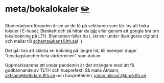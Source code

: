 # meta/bokalokaler [✏️](https://github.com/Dsek-LTH/srd-testamente/edit/master/./meta/bokalokaler.md)

Studierådsordföranden är en av de få på sektionen som får lov att boka lokaler i E-huset. Blankett och så hittar du [här](http://www.student.lth.se/schema/boka-lokaler-paa-lth-som-student/) eller genom att googla bra om lokalbokning på LTH. Blanketten fyller du i, skriver under (kan göras digitalt) och mailar till schema@kansli.lth.se! :)

Det går bra att skicka en bokning på längre tid, till exempel duger "onsdagsluncher hela vårterminen" som datum

Uppmärksamma att under pandemin är det strängare med att få godkännande av TLTH och husprefekt. Så maila Aktsam, aktsam@heltidare.tlth.se och husprefekten, johan.nilsson@bme.lth.se
